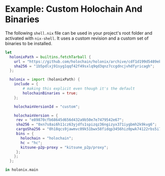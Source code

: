 # Example: Custom Holochain And Binaries

The following `shell.nix` file can be used in your project's root folder and activated with `nix-shell`.
It uses a custom revision and a custom set of binaries to be installed.

```nix
let
  holonixPath = builtins.fetchTarball {
    url = "https://github.com/holochain/holonix/archive/cdf1d199d5489ebc943b88e552507f1063e3e571.tar.gz";
    sha256 = "1b5pdlxj91syg1qqf42f49sxlq9qd3qnz7ccgdncjvhdfyricagh";
  };

  holonix = import (holonixPath) {
    include = {
        # making this explicit even though it's the default
        holochainBinaries = true;
    };

    holochainVersionId = "custom";

    holochainVersion = {
     rev = "e89870cfb68645d656d432a9b50e7e7479542e67";
     sha256 = "0xn7s8ai6h11cz63yjdfs1spizqz36ngizyx371iygbmh2k9kvg6";
     cargoSha256 = "0h18qcs9jawmvc09k51bwx58fidqp3456hiz0pwk74122rbs5i7w";
     bins = {
       holochain = "holochain";
       hc = "hc";
       kitsune-p2p-proxy = "kitsune_p2p/proxy";
     };
    };
  };

in holonix.main
```
